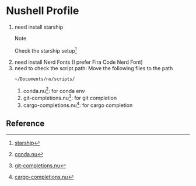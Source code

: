 # Nushell Profile

1. need install starship
    > [!NOTE]
    > Check the starship setup[^1]
2. need install Nerd Fonts (I prefer Fira Code Nerd Font)
3. need to check the script path: Move the following files to the path
    ```
    ~/Documents/nu/scripts/
    ```
    1. conda.nu[^2]: for conda env
    2. git-completions.nu[^3]: for git completion
    3. cargo-completions.nu[^4]: for cargo completion
    
  
## Reference

[^1]: [starship](https://starship.rs/#nushell)
[^2]: [conda.nu](https://github.com/nushell/nu_scripts/blob/main/modules/virtual_environments/conda.nu)
[^3]: [git-completions.nu](https://github.com/nushell/nu_scripts/blob/main/custom-completions/git/git-completions.nu)
[^4]: [cargo-completions.nu](https://github.com/nushell/nu_scripts/blob/main/custom-completions/cargo/cargo-completions.nu)
